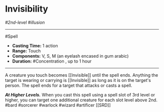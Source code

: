 # Invisibility
*#2nd-level #illusion*
___ 
#Spell
- **Casting Time:** 1 action
- **Range:** Touch
- **Components:** V, S, M (an eyelash encased in gum arabic)
- **Duration:** #Concentration , up to 1 hour
---
A creature you touch becomes [[Invisible]] until the spell ends. Anything the target is wearing or carrying is [[Invisible]] as long as it is on the target's person. The spell ends for a target that attacks or casts a spell.

***At Higher Levels.*** When you cast this spell using a spell slot of 3rd level or higher, you can target one additional creature for each slot level above 2nd.
#bard
#sorcerer
#warlock
#wizard
#artificer
[[SRD]]